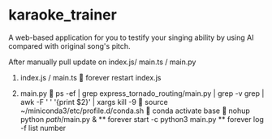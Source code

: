 # karaoke_trainer

A web-based application for you to testify your singing ability by using AI compared with original song's pitch.


After manually pull update on index.js/ main.ts / main.py

1.	index.js / main.ts
   forever restart index.js
<!-- 	forever list
	find _processID_
	forever stop _processID_
	cd _index.js path_
	forever start _path_/index.js -->

2.	main.py
	 ps -ef | grep express_tornado_routing/main.py | grep -v grep | awk -F ' ' '{print $2}' | xargs kill -9
	source ~/miniconda3/etc/profile.d/conda.sh
	conda activate base
	nohup python _path_/main.py & 
** forever start -c python3 main.py
** forever log -f list number
<!-- 	ps -ef | grep python
	find _processID_
	kill -9 _processID_

	source ~/miniconda3/etc/profile.d/conda.sh
	conda activate base

	nohup python _path_/main.py & 
ps -ef | grep express_tornado_routing/main.py | grep -v grep | awk -F ' ' '{print $2}' | xargs kill -9;
          cd express_tornado_routing/;
          nohup python main.py & ps -ef | grep main.py"
-->



